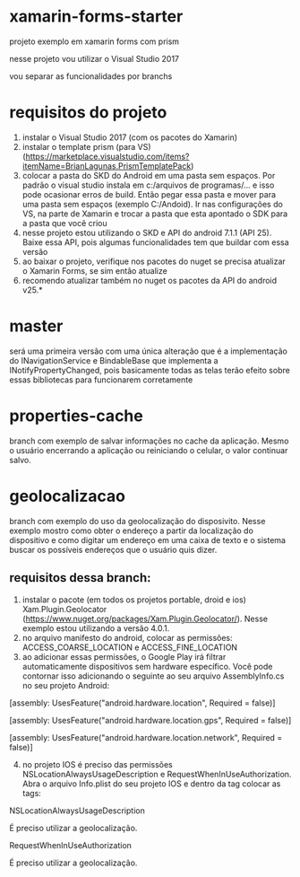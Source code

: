 # xamarin-forms-starter
projeto exemplo em xamarin forms com prism

nesse projeto vou utilizar o Visual Studio 2017

vou separar as funcionalidades por branchs

# requisitos do projeto
1. instalar o Visual Studio 2017 (com os pacotes do Xamarin)
2. instalar o template prism (para VS) (https://marketplace.visualstudio.com/items?itemName=BrianLagunas.PrismTemplatePack)
3. colocar a pasta do SKD do Android em uma pasta sem espaços. Por padrão o visual studio instala em c:/arquivos de programas/... e isso pode ocasionar erros de build. Então pegar essa pasta e mover para uma pasta sem espaços (exemplo C:/Andoid). Ir nas configurações do VS, na parte de Xamarin e trocar a pasta que esta apontado o SDK para a pasta que você criou
4. nesse projeto estou utilizando o SKD e API do android 7.1.1 (API 25). Baixe essa API, pois algumas funcionalidades tem que buildar com essa versão
5. ao baixar o projeto, verifique nos pacotes do nuget se precisa atualizar o Xamarin Forms, se sim então atualize
6. recomendo atualizar também no nuget os pacotes da API do android v25.*


# master
será uma primeira versão com uma única alteração que é a implementação do INavigationService e BindableBase que implementa a INotifyPropertyChanged, pois basicamente todas as telas terão efeito sobre essas bibliotecas para funcionarem corretamente

# properties-cache
branch com exemplo de salvar informações no cache da aplicação. Mesmo o usuário encerrando a aplicação ou reiniciando o celular, o valor continuar salvo.

# geolocalizacao
branch com exemplo do uso da geolocalização do disposivito. Nesse exemplo mostro como obter o endereço a partir da localização do dispositivo e como digitar um endereço em uma caixa de texto e o sistema buscar os possíveis endereços que o usuário quis dizer.
## requisitos dessa branch:
1. instalar o pacote (em todos os projetos portable, droid e ios) Xam.Plugin.Geolocator (https://www.nuget.org/packages/Xam.Plugin.Geolocator/). Nesse exemplo estou utilizando a versão 4.0.1.
2. no arquivo manifesto do android, colocar as permissões: ACCESS_COARSE_LOCATION e ACCESS_FINE_LOCATION
3. ao adicionar essas permissões, o Google Play irá filtrar automaticamente dispositivos sem hardware específico. Você pode contornar isso adicionando o seguinte ao seu arquivo AssemblyInfo.cs no seu projeto Android:

[assembly: UsesFeature("android.hardware.location", Required = false)]

[assembly: UsesFeature("android.hardware.location.gps", Required = false)]

[assembly: UsesFeature("android.hardware.location.network", Required = false)]

4. no projeto IOS é preciso das permissões NSLocationAlwaysUsageDescription e RequestWhenInUseAuthorization. Abra o arquivo Info.plist do seu projeto IOS e dentro da tag <dict> colocar as tags:

<key>NSLocationAlwaysUsageDescription</key>

<string>É preciso utilizar a geolocalização.</string>

<key>RequestWhenInUseAuthorization</key>

<string>É preciso utilizar a geolocalização.</string>


